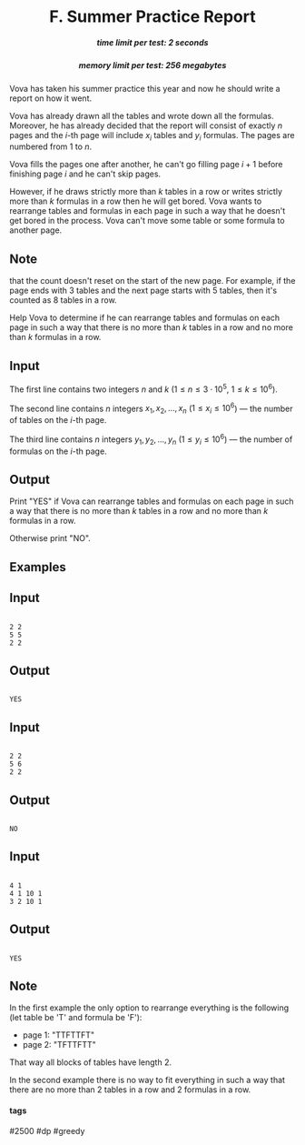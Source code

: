 <h1 style='text-align: center;'> F. Summer Practice Report</h1>

<h5 style='text-align: center;'>time limit per test: 2 seconds</h5>
<h5 style='text-align: center;'>memory limit per test: 256 megabytes</h5>

Vova has taken his summer practice this year and now he should write a report on how it went.

Vova has already drawn all the tables and wrote down all the formulas. Moreover, he has already decided that the report will consist of exactly $n$ pages and the $i$-th page will include $x_i$ tables and $y_i$ formulas. The pages are numbered from $1$ to $n$.

Vova fills the pages one after another, he can't go filling page $i + 1$ before finishing page $i$ and he can't skip pages. 

However, if he draws strictly more than $k$ tables in a row or writes strictly more than $k$ formulas in a row then he will get bored. Vova wants to rearrange tables and formulas in each page in such a way that he doesn't get bored in the process. Vova can't move some table or some formula to another page.

## Note

 that the count doesn't reset on the start of the new page. For example, if the page ends with $3$ tables and the next page starts with $5$ tables, then it's counted as $8$ tables in a row.

Help Vova to determine if he can rearrange tables and formulas on each page in such a way that there is no more than $k$ tables in a row and no more than $k$ formulas in a row.

## Input

The first line contains two integers $n$ and $k$ ($1 \le n \le 3 \cdot 10^5$, $1 \le k \le 10^6$).

The second line contains $n$ integers $x_1, x_2, \dots, x_n$ ($1 \le x_i \le 10^6$) — the number of tables on the $i$-th page.

The third line contains $n$ integers $y_1, y_2, \dots, y_n$ ($1 \le y_i \le 10^6$) — the number of formulas on the $i$-th page.

## Output

Print "YES" if Vova can rearrange tables and formulas on each page in such a way that there is no more than $k$ tables in a row and no more than $k$ formulas in a row.

Otherwise print "NO".

## Examples

## Input


```

2 2
5 5
2 2

```
## Output


```

YES

```
## Input


```

2 2
5 6
2 2

```
## Output


```

NO

```
## Input


```

4 1
4 1 10 1
3 2 10 1

```
## Output


```

YES

```
## Note

In the first example the only option to rearrange everything is the following (let table be 'T' and formula be 'F'): 

* page $1$: "TTFTTFT"
* page $2$: "TFTTFTT"

That way all blocks of tables have length $2$.

In the second example there is no way to fit everything in such a way that there are no more than $2$ tables in a row and $2$ formulas in a row.



#### tags 

#2500 #dp #greedy 
